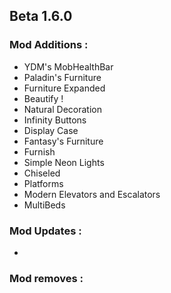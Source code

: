 ## Beta 1.6.0

### Mod Additions :
- YDM's MobHealthBar
- Paladin's Furniture
- Furniture Expanded
- Beautify !
- Natural Decoration
- Infinity Buttons
- Display Case
- Fantasy's Furniture
- Furnish
- Simple Neon Lights
- Chiseled
- Platforms
- Modern Elevators and Escalators
- MultiBeds

### Mod Updates :
- 

### Mod removes :
